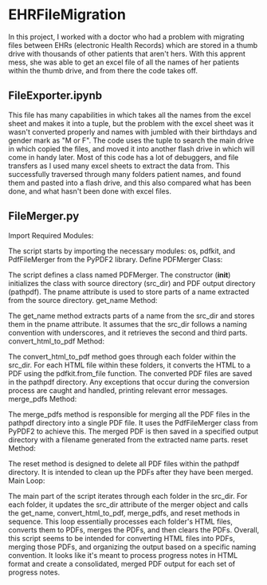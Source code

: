 # EHRFileMigration

In this project, I worked with a doctor who had a problem with migrating files between EHRs (electronic Health Records) which are stored in a thumb drive with thousands of other patients that aren't hers. With this apprent mess, she was able to get an excel file of all the names of her patients within the thumb drive, and from there the code takes off.

FileExporter.ipynb
-------------------
This file has many capabilities in which takes all the names from the excel sheet and makes it into a tuple, but the problem with the excel sheet was it wasn't converted properly and names with jumbled with their birthdays and gender mark as "M or F". The code uses the tuple to search the main drive in which copied the files, and moved it into another flash drive in which will come in handy later. Most of this code has a lot of debuggers, and file transfers as I used many excel sheets to extract the data from. This successfully traversed through many folders patient names, and found them and pasted into a flash drive, and this also compared what has been done, and what hasn't been done with excel files.

FileMerger.py
----------------
Import Required Modules:

The script starts by importing the necessary modules: os, pdfkit, and PdfFileMerger from the PyPDF2 library.
Define PDFMerger Class:

The script defines a class named PDFMerger.
The constructor (__init__) initializes the class with source directory (src_dir) and PDF output directory (pathpdf).
The pname attribute is used to store parts of a name extracted from the source directory.
get_name Method:

The get_name method extracts parts of a name from the src_dir and stores them in the pname attribute. It assumes that the src_dir follows a naming convention with underscores, and it retrieves the second and third parts.
convert_html_to_pdf Method:

The convert_html_to_pdf method goes through each folder within the src_dir.
For each HTML file within these folders, it converts the HTML to a PDF using the pdfkit.from_file function.
The converted PDF files are saved in the pathpdf directory.
Any exceptions that occur during the conversion process are caught and handled, printing relevant error messages.
merge_pdfs Method:

The merge_pdfs method is responsible for merging all the PDF files in the pathpdf directory into a single PDF file.
It uses the PdfFileMerger class from PyPDF2 to achieve this.
The merged PDF is then saved in a specified output directory with a filename generated from the extracted name parts.
reset Method:

The reset method is designed to delete all PDF files within the pathpdf directory. It is intended to clean up the PDFs after they have been merged.
Main Loop:

The main part of the script iterates through each folder in the src_dir.
For each folder, it updates the src_dir attribute of the merger object and calls the get_name, convert_html_to_pdf, merge_pdfs, and reset methods in sequence.
This loop essentially processes each folder's HTML files, converts them to PDFs, merges the PDFs, and then clears the PDFs.
Overall, this script seems to be intended for converting HTML files into PDFs, merging those PDFs, and organizing the output based on a specific naming convention. It looks like it's meant to process progress notes in HTML format and create a consolidated, merged PDF output for each set of progress notes.




